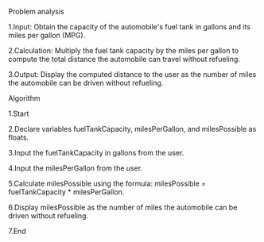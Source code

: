 Problem analysis 

1.Input: Obtain the capacity of the automobile's fuel tank in gallons and its miles per gallon (MPG).

2.Calculation: Multiply the fuel tank capacity by the miles per gallon to compute the total distance the automobile can travel without refueling.

3.Output: Display the computed distance to the user as the number of miles the automobile can be driven without refueling.

Algorithm

1.Start

2.Declare variables fuelTankCapacity, milesPerGallon, and milesPossible as floats.

3.Input the fuelTankCapacity in gallons from the user.

4.Input the milesPerGallon from the user.

5.Calculate milesPossible using the formula: milesPossible = fuelTankCapacity * milesPerGallon.

6.Display milesPossible as the number of miles the automobile can be driven without refueling.

7.End


